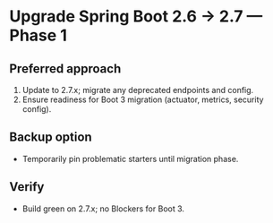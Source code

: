 # Upgrade Spring Boot 2.6 → 2.7 — Phase 1

## Preferred approach
1. Update to 2.7.x; migrate any deprecated endpoints and config.
2. Ensure readiness for Boot 3 migration (actuator, metrics, security config).

## Backup option
- Temporarily pin problematic starters until migration phase.

## Verify
- Build green on 2.7.x; no Blockers for Boot 3.
